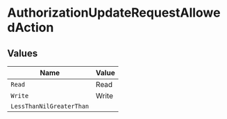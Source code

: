 # AuthorizationUpdateRequestAllowedAction


## Values

| Name                     | Value                    |
| ------------------------ | ------------------------ |
| `Read`                   | Read                     |
| `Write`                  | Write                    |
| `LessThanNilGreaterThan` | <nil>                    |